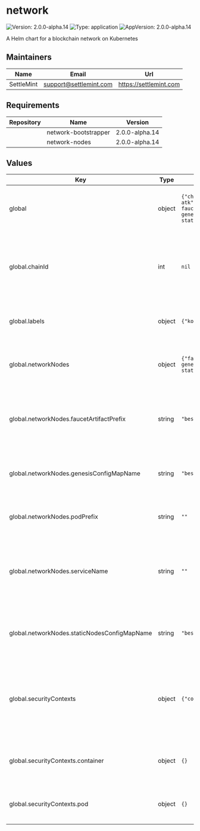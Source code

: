 # network

![Version: 2.0.0-alpha.14](https://img.shields.io/badge/Version-2.0.0--alpha.14-informational?style=flat-square) ![Type: application](https://img.shields.io/badge/Type-application-informational?style=flat-square) ![AppVersion: 2.0.0-alpha.14](https://img.shields.io/badge/AppVersion-2.0.0--alpha.14-informational?style=flat-square)

A Helm chart for a blockchain network on Kubernetes

## Maintainers

| Name | Email | Url |
| ---- | ------ | --- |
| SettleMint | <support@settlemint.com> | <https://settlemint.com> |

## Requirements

| Repository | Name | Version |
|------------|------|---------|
|  | network-bootstrapper | 2.0.0-alpha.14 |
|  | network-nodes | 2.0.0-alpha.14 |

## Values

| Key | Type | Default | Description |
|-----|------|---------|-------------|
| global | object | `{"chainId":null,"labels":{"kots.io/app-slug":"settlemint-atk"},"networkNodes":{"faucetArtifactPrefix":"besu-faucet","genesisConfigMapName":"besu-genesis","podPrefix":"","serviceName":"","staticNodesConfigMapName":"besu-static-nodes"},"securityContexts":{"container":{},"pod":{}}}` | Global configuration shared across network subcharts |
| global.chainId | int | `nil` | Chain ID applied when subcharts omit explicit overrides. Inherited from parent atk chart. |
| global.labels | object | `{"kots.io/app-slug":"settlemint-atk"}` | Common labels applied to all resources in the network |
| global.networkNodes | object | `{"faucetArtifactPrefix":"besu-faucet","genesisConfigMapName":"besu-genesis","podPrefix":"","serviceName":"","staticNodesConfigMapName":"besu-static-nodes"}` | Defaults consumed by Besu network node workloads |
| global.networkNodes.faucetArtifactPrefix | string | `"besu-faucet"` | Prefix used for faucet-related ConfigMaps and Secrets containing funded accounts |
| global.networkNodes.genesisConfigMapName | string | `"besu-genesis"` | ConfigMap name storing the generated genesis.json artifact |
| global.networkNodes.podPrefix | string | `""` | StatefulSet prefix used for validator pod hostnames |
| global.networkNodes.serviceName | string | `""` | Kubernetes Service name fronting validator pods to align bootstrapper static-nodes output |
| global.networkNodes.staticNodesConfigMapName | string | `"besu-static-nodes"` | ConfigMap name storing static-nodes.json entries for node discovery |
| global.securityContexts | object | `{"container":{},"pod":{}}` | Shared pod- and container-level security contexts applied when subcharts omit explicit overrides |
| global.securityContexts.container | object | `{}` | Container security context inherited by subcharts when set |
| global.securityContexts.pod | object | `{}` | Pod security context inherited by subcharts when set |
